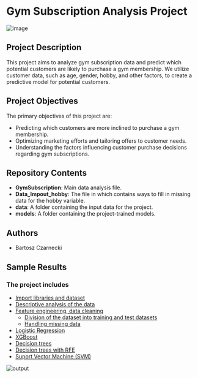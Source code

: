 # Gym Subscription Analysis Project

![image](https://github.com/Bartoszcz28/Gym_Subscription/assets/82092858/0e581b8f-4015-4e2e-b944-3be255261468)

## Project Description
This project aims to analyze gym subscription data and predict which potential customers are likely to purchase a gym membership. We utilize customer data, such as age, gender, hobby, and other factors, to create a predictive model for potential customers.

## Project Objectives
The primary objectives of this project are:

- Predicting which customers are more inclined to purchase a gym membership.
- Optimizing marketing efforts and tailoring offers to customer needs.
- Understanding the factors influencing customer purchase decisions regarding gym subscriptions.

## Repository Contents
- **GymSubscription**: Main data analysis file.
- **Data_Impout_hobby**: The file in which contains ways to fill in missing data for the hobby variable. 
- **data**: A folder containing the input data for the project.
- **models**: A folder containing the project-trained models.

## Authors
- Bartosz Czarnecki

## Sample Results

### The project includes
* [Import libraries and dataset](#Import-libraries-and-dataset)
* [Descriptive analysis of the data](#Descriptive-analysis-of-the-data)
* [Feature engineering, data cleaning](#-Feature-engineering,-data-cleaning)
    * [Division of the dataset into training and test datasets](#Division-of-the-dataset-into-training-and-test-datasets)
    * [Handling missing data](#-Handling-missing-data)
* [Logistic Regression](#Logistic-Regression)
* [XGBoost](#XGBoost)
* [Decision trees](#Decision-trees)
* [Decision trees with RFE](#Decision-trees-with-RFE)
* [Suport Vector Machine (SVM)](#Suport-Vector-Machine-(SVM))

![output](https://github.com/Bartoszcz28/Gym_Subscription/assets/82092858/9a7e6525-162d-403e-b4bb-3d6897983d51)


